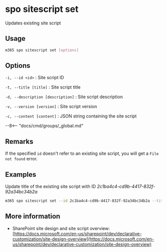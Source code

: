 # spo sitescript set

Updates existing site script

## Usage

```sh
m365 spo sitescript set [options]
```

## Options

`-i, --id <id>`
: Site script ID

`-t, --title [title]`
: Site script title

`-d, --description [description]`
: Site script description

`-v, --version [version]`
: Site script version

`-c, --content [content]`
: JSON string containing the site script

--8<-- "docs/cmd/groups/_global.md"

## Remarks

If the specified `id` doesn't refer to an existing site script, you will get a `File not found` error.

## Examples

Update title of the existing site script with ID _2c1ba4c4-cd9b-4417-832f-92a34bc34b2a_

```sh
m365 spo sitescript set --id 2c1ba4c4-cd9b-4417-832f-92a34bc34b2a --title "Contoso"
```

## More information

- SharePoint site design and site script overview: [https://docs.microsoft.com/en-us/sharepoint/dev/declarative-customization/site-design-overview](https://docs.microsoft.com/en-us/sharepoint/dev/declarative-customization/site-design-overview)
